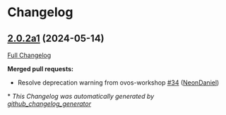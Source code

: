 # Changelog

## [2.0.2a1](https://github.com/NeonGeckoCom/skill-data_controls/tree/2.0.2a1) (2024-05-14)

[Full Changelog](https://github.com/NeonGeckoCom/skill-data_controls/compare/2.0.1...2.0.2a1)

**Merged pull requests:**

- Resolve deprecation warning from ovos-workshop [\#34](https://github.com/NeonGeckoCom/skill-data_controls/pull/34) ([NeonDaniel](https://github.com/NeonDaniel))



\* *This Changelog was automatically generated by [github_changelog_generator](https://github.com/github-changelog-generator/github-changelog-generator)*
